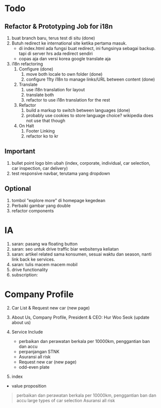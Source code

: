 # Todo

## Refactor & Prototyping Job for i18n
1. buat branch baru, terus test di situ (done)
2. Butuh redirect ke international site ketika pertama masuk. 
    - di index.html ada fungsi buat redirect, ini fungsinya sebagai backup. tapi di server hrs ada redirect sendiri
    - copas aja dan versi korea google translate aja
3. i18n refactoring
    1. Configure (done)
        1. move both locale to own folder (done)
        2. configure 11ty i18n to manage links/URL between content (done)
    2. Translate
        1. use i18n translation for layout
        2. translate both
        3. refactor to use i18n translation for the rest
    3. Refactor
        1. build a markup to switch between languages (done)
        2. probably use cookies to store language choice? wikipedia does not use that though 
    4. On Halt
        1. Footer Linking
        2. refactor ko to kr

## Important
1. bullet point logo blm ubah (index, corporate, individual, car selection, car inspection, car delivery)
2. test responsive navbar, terutama yang dropdown

## Optional
1. tombol "explore more" di homepage kegedean
2. Perbaiki gambar yang double
3. refactor components

# IA
1. saran: pasang wa floating button
2. saran: seo untuk drive traffic biar websitenya keliatan
3. saran: artikel related sama konsumen, sesuai waktu dan season, nanti link back ke services.
4. saran: tulis macem macem mobil
5. drive functionality
6. subscription: 

# Company Profile
2. Car List & Request new car (new page)
3. About Us, Company Profile, President & CEO: Hur Woo Seok (update about us)
5. Service Include
    - perbaikan dan perawatan berkala per 10000km, penggantian ban dan accu
    - perpanjangan STNK
    - Asuransi all risk
    - Request new car (new page)
    - odd-even plate

6. index
- value proposition
 > perbaikan dan perawatan berkala per 10000km, penggantian ban dan accu
 > large types of car selection
 > Asuransi all risk